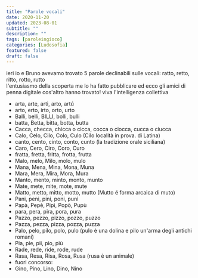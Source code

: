 ```yaml
---
title: "Parole vocali"
date: 2020-11-20
updated: 2023-08-01
subtitle: ""
description: ""
tags: [paroleingioco]
categories: [Ludosofia]
featured: false
draft: false
---
```


ieri io e Bruno avevamo trovato 5 parole declinabili sulle vocali: ratto, retto, ritto, rotto, rutto  
l'entusiasmo della scoperta me lo ha fatto pubblicare ed ecco gli amici di penna digitale cos'altro hanno trovato! viva l'intelligenza collettiva

- arta, arte, arti, arto, artú 
- arto, erto, irto, orto, urto
- Balli, belli, BILLI, bolli, bulli
- batta, Betta, bitta, botta, butta
- Cacca, checca, chicca o cicca, cocca o ciocca, cucca o ciucca
- Calo, Celo, Cilo, Colo, Culo (Cilo località in prova. di Latina)
- canto, cento, cinto, conto, cunto (la tradizione orale siciliana)
- Caro, Cero, Ciro, Coro, Curo
- fratta, fretta, fritta, frotta, frutta
- Malo, melo, Milo, molo, mulo
- Mana, Mena, Mina, Mona, Muna
- Mara, Mera, Mira, Mora, Mura
- Manto, mento, minto, monto, munto
- Mate, mete, mite, mote, mute
- Matto, metto, mitto, motto, mutto (Mutto é forma arcaica di muto)
- Pani, peni, pini, poni, punì 
- Papà, Pepè, Pipì, Popò, Pupù
- para, pera, pira, pora, pura 
- Pazzo, pezzo, pizzo, pozzo, puzzo
- Pazza, pezza, pizza, pozza, puzza
- Palo, pelo, pilo, polo, pulo (pulo è una dolina e pilo un'arma degli antichi romani)
- Pia, pie, pii, pio, più
- Rade, rede, ride, rode, rude
- Rasa, Resa, Risa, Rosa, Rusa (rusa è un animale)
- fuori concorso:
- Gino, Pino, Lino, Dino, Nino
